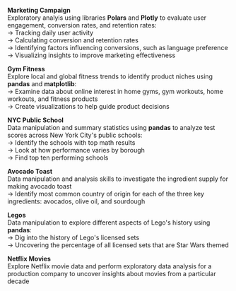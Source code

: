 **Marketing Campaign** </br>
Exploratory analyis using libraries **Polars** and **Plotly** to evaluate user engagement, conversion rates, and retention rates: </br>
-> Tracking daily user activity </br>
-> Calculating conversion and retention rates </br>
-> Identifying factors influencing conversions, such as language preference </br>
-> Visualizing insights to improve marketing effectiveness </br>

**Gym Fitness** </br>
Explore local and global fitness trends to identify product niches using **pandas** and **matplotlib**:</br>
-> Examine data about online interest in home gyms, gym workouts, home workouts, and fitness products </br>
-> Create visualizations to help guide product decisions </br>

**NYC Public School**</br>
Data manipulation and summary statistics using **pandas** to analyze test scores across New York City's public schools:</br>
-> Identify the schools with top math results </br> 
-> Look at how performance varies by borough </br>
-> Find top ten performing schools </br>

**Avocado Toast** </br>
Data manipulation and analysis skills to investigate the ingredient supply for making avocado toast </br>
-> Identify most common country of origin for each of the three key ingredients: avocados, olive oil, and sourdough </br>

**Legos** </br>
Data manipulation to explore different aspects of Lego's history using **pandas**: </br>
-> Dig into the history of Lego's licensed sets </br>
-> Uncovering the percentage of all licensed sets that are Star Wars themed </br>

**Netflix Movies** </br>
Explore Netflix movie data and perform exploratory data analysis for a production company to uncover insights about movies from a particular decade </bn>
